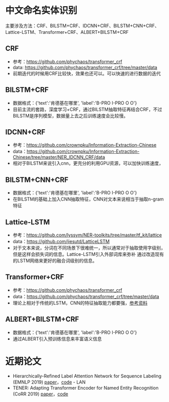 # 中文命名实体识别
主要涉及方法：CRF、BILSTM+CRF、IDCNN+CRF、BILSTM+CNN+CRF、Lattice-LSTM、Transformer+CRF、ALBERT+BILSTM+CRF
## CRF
- 参考：https://github.com/phychaos/transformer_crf
- data: https://github.com/phychaos/transformer_crf/tree/master/data
- 前期迭代的时候用CRF比较快，效果也还可以。可以快速的进行数据的迭代
## BILSTM+CRF
- 数据格式：{'text':'肯德基在哪里', 'label':'B-PRO I-PRO O O'}
- 目前主流的套路，深度学习+CRF，通过BILSTM抽取特征再结合CRF，不过BILSTM是序列模型，数据量上去之后训练速度会比较慢。
## IDCNN+CRF
- 参考：https://github.com/crownpku/Information-Extraction-Chinese
- data：https://github.com/crownpku/Information-Extraction-Chinese/tree/master/NER_IDCNN_CRF/data
- 相对于BILSTM来说引入cnn，更充分的利用GPU资源，可以加快训练速度，
## BILSTM+CNN+CRF
- 数据格式：{'text':'肯德基在哪里', 'label':'B-PRO I-PRO O O'}
- 在BILSTM的基础上加入CNN抽取特征，CNN对文本来说相当于抽取n-gram特征
## Lattice-LSTM
- 参考：https://github.com/lyssym/NER-toolkits/tree/master/tf_kit/lattice
- data：https://github.com/jiesutd/LatticeLSTM
- 对于文本来说，分词在不同场景下很难统一，所以通常对于抽取使用字级别，但是这样会损失词的信息。Lattice-LSTM引入外部词库来弥补
通过改造现有的LSTM网络来更好的融合词级别的信息。
## Transformer+CRF
- 参考：https://github.com/phychaos/transformer_crf
- data：https://github.com/phychaos/transformer_crf/tree/master/data
- 理论上相对于传统的LSTM，CNN的特征抽取能力都要强，[参考资料](http://note.youdao.com/noteshare?id=888534704767cf6c6130a7c589e2cbcf&sub=0AC60C08EC074FB58378F2DC2FF84C65)
## ALBERT+BILSTM+CRF
- 数据格式：{'text':'肯德基在哪里', 'label':'B-PRO I-PRO O O'}
- 通过ALBERT引入预训练信息来丰富语义信息
# 近期论文
- Hierarchically-Refined Label Attention Network for Sequence Labeling (EMNLP 2019) [paper](https://www.aclweb.org/anthology/D19-1422/)，[code](https://github.com/Nealcly/BiLSTM-LAN) - LAN
- TENER: Adapting Transformer Encoder for Named Entity Recognition (CoRR 2019) [paper](https://arxiv.org/abs/1911.04474)，[code](https://github.com/fastnlp/TENER)
